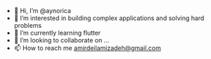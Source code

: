 - 👋 Hi, I’m @aynorica
- 👀 I’m interested in building complex applications and solving hard problems
- 🌱 I’m currently learning flutter
- 💞️ I’m looking to collaborate on ...
- 📫 How to reach me amirdeilamizadeh@gmail.com

<!---
aynorica/aynorica is a ✨ special ✨ repository because its `README.md` (this file) appears on your GitHub profile.
You can click the Preview link to take a look at your changes.
--->
